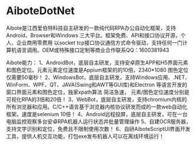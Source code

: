 # AiboteDotNet
Aibote是江西爱伯特科技自主研发的一款纯代码RPA办公自动化框架，支持Android、Browser和Windows 三大平台。框架免费、API和接口协议开源，个人、企业商用零费用 以socket tcp接口协议通信方式命令驱动，支持任何一门计算机语言调用。OEM或特殊接口定制等商业合作联系QQ：1600381943

Aibote能力：
        1、AndroidBot，底层自主研发，支持安卓原生APP和H5界面元素和图色定位。元素元素定位速度是Appium框架的的10倍，2340*1080 图色定位仅需要50毫秒！
        2、WindowsBot，底层自主研发，支持Windows应用、.NET、WinForm、WPF、QT、JAVA(Swing和AWT等GUI库)和Electron 等语言开发的窗口界面元素和图色定位，独家xpath算法 简洁急速，
        元素/图色定位速度分别是可视化RPA的3倍和20倍！
        3、WebBot，底层自主研发，支持chromium内核的所有浏览器和应用。C/C++语言基于浏览器内核协议研发而成的一款web自动化框架。速度是selenium 10倍！
        4、Android远程投屏，底层自主研发，可在一台电脑监控观察多台安卓RPA机器人运行状态并批量管理操作
        5、自建OCR服务器，支持文字识别和定位，免费且不限制使用次数！
        6、自研AiboteScriptUI界面开发工具，提供人机交互功能，打包exe发布机器人可以在离线环境运行！
